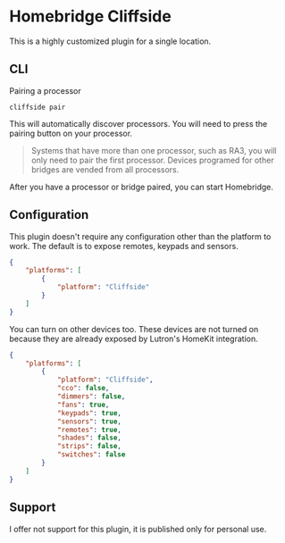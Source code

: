 # Homebridge Cliffside
This is a highly customized plugin for a single location.

## CLI
Pairing a processor

```
cliffside pair
```

This will automatically discover processors. You will need to press the pairing button on your processor.

> Systems that have more than one processor, such as RA3, you will only need to pair the first processor. Devices programed for other bridges are vended from all processors.

After you have a processor or bridge paired, you can start Homebridge.

## Configuration
This plugin doesn't require any configuration other than the platform to work. The default is to expose remotes, keypads and sensors.

```json
{
    "platforms": [
        {
            "platform": "Cliffside"
        }
    ]
}
```

You can turn on other devices too. These devices are not turned on because they are already exposed by Lutron's HomeKit integration.

```json
{
    "platforms": [
        {
            "platform": "Cliffside",
            "cco": false,
            "dimmers": false,
            "fans": true,
            "keypads": true,
            "sensors": true,
            "remotes": true,
            "shades": false,
            "strips": false,
            "switches": false
        }
    ]
}
```

## Support
I offer not support for this plugin, it is published only for personal use.

